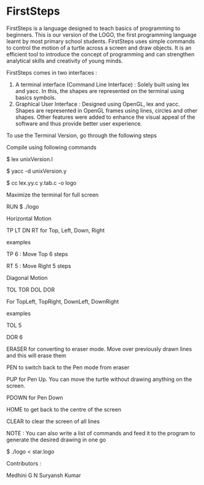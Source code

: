 # FirstSteps
FirstSteps is a language designed to teach basics of programming to beginners. This is our version of the LOGO, the first programming language learnt by most primary school students. FirstSteps uses simple commands to control the motion of a turtle across a screen and draw objects. It is an efficient tool to introduce the concept of programming and can strengthen analytical skills and creativity of young minds.

FirstSteps comes in two interfaces : 

1. A terminal interface (Command Line Interface) : Solely built using lex and yacc. In this, the shapes are represented on the terminal using basics symbols.
2. Graphical User Interface : Designed using OpenGL, lex and yacc. Shapes are represented in OpenGL frames using lines, circles and other shapes. Other features were added to enhance the visual appeal of the software and thus provide better user experience. 


To use the Terminal Version, go through the following steps

Compile using following commands

$ lex unixVersion.l

$ yacc -d unixVersion.y

$ cc lex.yy.c y.tab.c -o logo


Maximize the terminal for full screen

RUN $ ./logo

Horizontal Motion

TP LT DN RT for Top, Left, Down, Right

examples

TP 6 : Move Top 6 steps

RT 5 : Move Right 5 steps

Diagonal Motion

TOL TOR DOL DOR

For TopLeft, TopRight, DownLeft, DownRight

examples

TOL 5

DOR 6


ERASER for converting to eraser mode. Move over previously drawn lines and this will erase them

PEN to switch back to the Pen mode from eraser

PUP for Pen Up. You can move the turtle without drawing anything on the screen.

PDOWN for Pen Down

HOME to get back to the centre of the screen

CLEAR to clear the screen of all lines


NOTE : You can also write a list of commands and feed it to the program to generate the desired drawing in one go

$ ./logo < star.logo

Contributors :

Medhini G N
Suryansh Kumar
